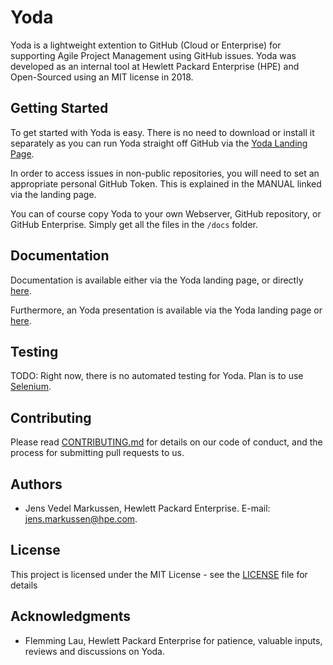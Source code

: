 # Yoda

Yoda is a lightweight extention to GitHub (Cloud or Enterprise) for supporting Agile Project Management using GitHub issues. Yoda was developed as an internal tool at Hewlett Packard Enterprise (HPE) and Open-Sourced using an MIT license in 2018.
 

## Getting Started

To get started with Yoda is easy. There is no need to download or install it separately as you can run Yoda straight off GitHub via the [Yoda Landing Page](https://github.com/HewlettPackard/yoda). 

In order to access issues in non-public repositories, you will need to set an appropriate personal GitHub Token. This is explained in the MANUAL linked via the landing page.

You can of course copy Yoda to your own Webserver, GitHub repository, or GitHub Enterprise. Simply get all the files in the `/docs` folder.


## Documentation

Documentation is available either via the Yoda landing page, or directly [here](docs/MANUAL.md).

Furthermore, an Yoda presentation is available via the Yoda landing page or [here](docs/Yoda-Agile-Project-Management-with-GitHub.pdf).


## Testing

TODO: Right now, there is no automated testing for Yoda. Plan is to use [Selenium](http://www.seleniumhq.org/). 


## Contributing

Please read [CONTRIBUTING.md](CONTRIBUTING.md) for details on our code of conduct, and the process for submitting pull requests to us.


## Authors

* Jens Vedel Markussen, Hewlett Packard Enterprise. E-mail: jens.markussen@hpe.com.


## License

This project is licensed under the MIT License - see the [LICENSE](LICENSE) file for details


## Acknowledgments

* Flemming Lau, Hewlett Packard Enterprise for patience, valuable inputs, reviews and discussions on Yoda.
